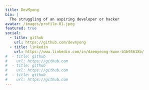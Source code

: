 ```yaml
---
title: DevMyong
bio: |
  The struggling of an aspiring developer or hacker
avatar: /images/profile-01.jpeg
featured: true
social:
  - title: github
    url: https://github.com/devmyong
  - title: linkedin
    url: https://www.linkedin.com/in/daemyeong-kwon-b1b95618b/
#  - title: github
#    url: https://github.com
#  - title: github
#    url: https://github.com
#  - title: github
#    url: https://github.com
---
```


